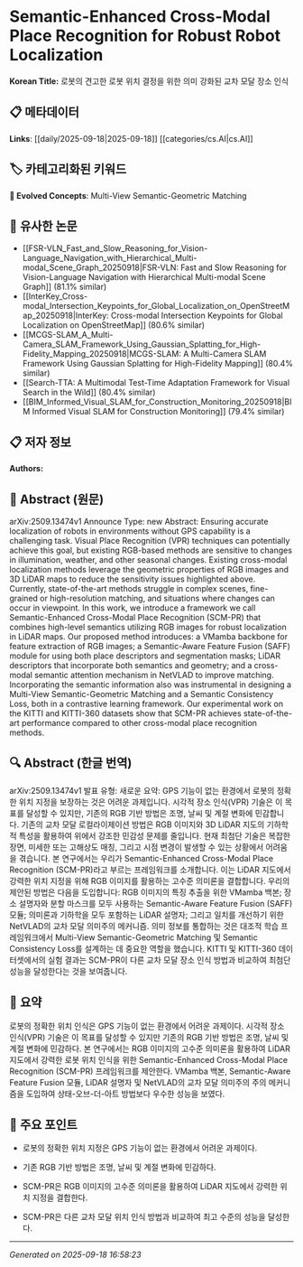 
# Semantic-Enhanced Cross-Modal Place Recognition for Robust Robot Localization

**Korean Title:** 로봇의 견고한 로봇 위치 결정을 위한 의미 강화된 교차 모달 장소 인식

## 📋 메타데이터

**Links**: [[daily/2025-09-18|2025-09-18]] [[categories/cs.AI|cs.AI]]

## 🏷️ 카테고리화된 키워드
**🚀 Evolved Concepts**: Multi-View Semantic-Geometric Matching

## 🔗 유사한 논문
- [[FSR-VLN_Fast_and_Slow_Reasoning_for_Vision-Language_Navigation_with_Hierarchical_Multi-modal_Scene_Graph_20250918|FSR-VLN: Fast and Slow Reasoning for Vision-Language Navigation with Hierarchical Multi-modal Scene Graph]] (81.1% similar)
- [[InterKey_Cross-modal_Intersection_Keypoints_for_Global_Localization_on_OpenStreetMap_20250918|InterKey: Cross-modal Intersection Keypoints for Global Localization on OpenStreetMap]] (80.6% similar)
- [[MCGS-SLAM_A_Multi-Camera_SLAM_Framework_Using_Gaussian_Splatting_for_High-Fidelity_Mapping_20250918|MCGS-SLAM: A Multi-Camera SLAM Framework Using Gaussian Splatting for High-Fidelity Mapping]] (80.4% similar)
- [[Search-TTA: A Multimodal Test-Time Adaptation Framework for Visual Search in the Wild]] (80.4% similar)
- [[BIM_Informed_Visual_SLAM_for_Construction_Monitoring_20250918|BIM Informed Visual SLAM for Construction Monitoring]] (79.4% similar)

## 📋 저자 정보

**Authors:** 

## 📄 Abstract (원문)

arXiv:2509.13474v1 Announce Type: new 
Abstract: Ensuring accurate localization of robots in environments without GPS capability is a challenging task. Visual Place Recognition (VPR) techniques can potentially achieve this goal, but existing RGB-based methods are sensitive to changes in illumination, weather, and other seasonal changes. Existing cross-modal localization methods leverage the geometric properties of RGB images and 3D LiDAR maps to reduce the sensitivity issues highlighted above. Currently, state-of-the-art methods struggle in complex scenes, fine-grained or high-resolution matching, and situations where changes can occur in viewpoint. In this work, we introduce a framework we call Semantic-Enhanced Cross-Modal Place Recognition (SCM-PR) that combines high-level semantics utilizing RGB images for robust localization in LiDAR maps. Our proposed method introduces: a VMamba backbone for feature extraction of RGB images; a Semantic-Aware Feature Fusion (SAFF) module for using both place descriptors and segmentation masks; LiDAR descriptors that incorporate both semantics and geometry; and a cross-modal semantic attention mechanism in NetVLAD to improve matching. Incorporating the semantic information also was instrumental in designing a Multi-View Semantic-Geometric Matching and a Semantic Consistency Loss, both in a contrastive learning framework. Our experimental work on the KITTI and KITTI-360 datasets show that SCM-PR achieves state-of-the-art performance compared to other cross-modal place recognition methods.

## 🔍 Abstract (한글 번역)

arXiv:2509.13474v1 발표 유형: 새로운
요약: GPS 기능이 없는 환경에서 로봇의 정확한 위치 지정을 보장하는 것은 어려운 과제입니다. 시각적 장소 인식(VPR) 기술은 이 목표를 달성할 수 있지만, 기존의 RGB 기반 방법은 조명, 날씨 및 계절 변화에 민감합니다. 기존의 교차 모달 로컬라이제이션 방법은 RGB 이미지와 3D LiDAR 지도의 기하학적 특성을 활용하여 위에서 강조한 민감성 문제를 줄입니다. 현재 최첨단 기술은 복잡한 장면, 미세한 또는 고해상도 매칭, 그리고 시점 변경이 발생할 수 있는 상황에서 어려움을 겪습니다. 본 연구에서는 우리가 Semantic-Enhanced Cross-Modal Place Recognition (SCM-PR)라고 부르는 프레임워크를 소개합니다. 이는 LiDAR 지도에서 강력한 위치 지정을 위해 RGB 이미지를 활용하는 고수준 의미론을 결합합니다. 우리의 제안된 방법은 다음을 도입합니다: RGB 이미지의 특징 추출을 위한 VMamba 백본; 장소 설명자와 분할 마스크를 모두 사용하는 Semantic-Aware Feature Fusion (SAFF) 모듈; 의미론과 기하학을 모두 포함하는 LiDAR 설명자; 그리고 일치를 개선하기 위한 NetVLAD의 교차 모달 의미주의 메커니즘. 의미 정보를 통합하는 것은 대조적 학습 프레임워크에서 Multi-View Semantic-Geometric Matching 및 Semantic Consistency Loss를 설계하는 데 중요한 역할을 했습니다. KITTI 및 KITTI-360 데이터셋에서의 실험 결과는 SCM-PR이 다른 교차 모달 장소 인식 방법과 비교하여 최첨단 성능을 달성한다는 것을 보여줍니다.

## 📝 요약

로봇의 정확한 위치 인식은 GPS 기능이 없는 환경에서 어려운 과제이다. 시각적 장소 인식(VPR) 기술은 이 목표를 달성할 수 있지만 기존의 RGB 기반 방법은 조명, 날씨 및 계절 변화에 민감하다. 본 연구에서는 RGB 이미지의 고수준 의미론을 활용하여 LiDAR 지도에서 강력한 로봇 위치 인식을 위한 Semantic-Enhanced Cross-Modal Place Recognition (SCM-PR) 프레임워크를 제안한다. VMamba 백본, Semantic-Aware Feature Fusion 모듈, LiDAR 설명자 및 NetVLAD의 교차 모달 의미주의 주의 메커니즘을 도입하여 상태-오브-더-아트 방법보다 우수한 성능을 보였다.

## 🎯 주요 포인트

- 로봇의 정확한 위치 지정은 GPS 기능이 없는 환경에서 어려운 과제이다.

- 기존 RGB 기반 방법은 조명, 날씨 및 계절 변화에 민감하다.

- SCM-PR은 RGB 이미지의 고수준 의미론을 활용하여 LiDAR 지도에서 강력한 위치 지정을 결합한다.

- SCM-PR은 다른 교차 모달 위치 인식 방법과 비교하여 최고 수준의 성능을 달성한다.

---

*Generated on 2025-09-18 16:58:23*